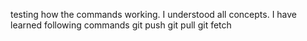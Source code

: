 testing how the commands working.
I understood all concepts.
I have learned following commands
git push
git pull
git fetch